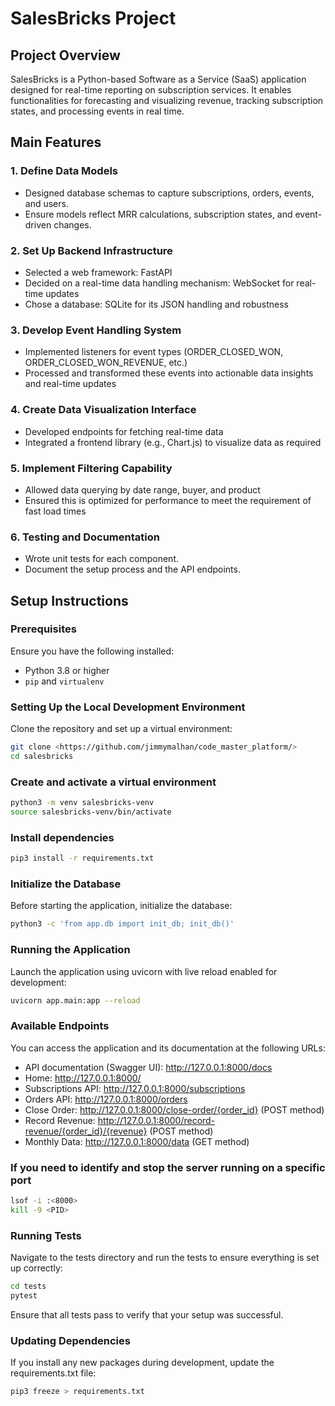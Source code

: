 # SalesBricks Project

## Project Overview

SalesBricks is a Python-based Software as a Service (SaaS) application designed for real-time reporting on subscription services. It enables functionalities for forecasting and visualizing revenue, tracking subscription states, and processing events in real time.

## Main Features

### 1. Define Data Models

- Designed database schemas to capture subscriptions, orders, events, and users.
- Ensure models reflect MRR calculations, subscription states, and event-driven changes.

### 2. Set Up Backend Infrastructure

- Selected a web framework: FastAPI
- Decided on a real-time data handling mechanism: WebSocket for real-time updates
- Chose a database: SQLite for its JSON handling and robustness

### 3. Develop Event Handling System

- Implemented listeners for event types (ORDER_CLOSED_WON, ORDER_CLOSED_WON_REVENUE, etc.)
- Processed and transformed these events into actionable data insights and real-time updates

### 4. Create Data Visualization Interface

- Developed endpoints for fetching real-time data
- Integrated a frontend library (e.g., Chart.js) to visualize data as required

### 5. Implement Filtering Capability

- Allowed data querying by date range, buyer, and product
- Ensured this is optimized for performance to meet the requirement of fast load times

### 6. Testing and Documentation

- Wrote unit tests for each component.
- Document the setup process and the API endpoints.

## Setup Instructions

### Prerequisites

Ensure you have the following installed:

- Python 3.8 or higher
- `pip` and `virtualenv`

### Setting Up the Local Development Environment

Clone the repository and set up a virtual environment:

```bash
git clone <https://github.com/jimmymalhan/code_master_platform/>
cd salesbricks
```

### Create and activate a virtual environment

```bash
python3 -m venv salesbricks-venv
source salesbricks-venv/bin/activate
```

### Install dependencies

```bash
pip3 install -r requirements.txt
```

### Initialize the Database

Before starting the application, initialize the database:

```bash
python3 -c 'from app.db import init_db; init_db()'
```

### Running the Application

Launch the application using uvicorn with live reload enabled for development:

```bash
uvicorn app.main:app --reload
```

### Available Endpoints

You can access the application and its documentation at the following URLs:

- API documentation (Swagger UI): <http://127.0.0.1:8000/docs>
- Home: <http://127.0.0.1:8000/>
- Subscriptions API: <http://127.0.0.1:8000/subscriptions>
- Orders API: <http://127.0.0.1:8000/orders>
- Close Order: <http://127.0.0.1:8000/close-order/{order_id}> (POST method)
- Record Revenue: <http://127.0.0.1:8000/record-revenue/{order_id}/{revenue}> (POST method)
- Monthly Data: <http://127.0.0.1:8000/data> (GET method)

### If you need to identify and stop the server running on a specific port

```bash
lsof -i :<8000>
kill -9 <PID>
```

### Running Tests

Navigate to the tests directory and run the tests to ensure everything is set up correctly:

```bash
cd tests
pytest
```

Ensure that all tests pass to verify that your setup was successful.

### Updating Dependencies

If you install any new packages during development, update the requirements.txt file:

```bash
pip3 freeze > requirements.txt
```
